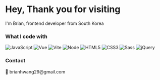 <h1>Hey, Thank you for visiting</h1>
<span>I'm Brian, frontend developer from South Korea </span>

<h3>What I code with</h3>

![JavaScript](https://img.shields.io/badge/-JavaScript-F7DF1E?style=for-the-badge&logo=javascript&logoColor=ffffff)
![Vue](https://img.shields.io/badge/-Vue-4fc08d?style=for-the-badge&logo=vuedotjs&logoColor=fff)
![Vite](https://img.shields.io/badge/-Vite-646CFF?style=for-the-badge&logo=vite&logoColor=fff)
![Node](https://img.shields.io/badge/-Nodejs-339933?style=for-the-badge&logo=Nodedotjs&logoColor=fff)
![HTML5](https://img.shields.io/badge/-HTML5-E34F26?style=for-the-badge&logo=html5&logoColor=ffffff)
![CSS3](https://img.shields.io/badge/-CSS-1572B6?style=for-the-badge&logo=css3)
![Sass](https://img.shields.io/badge/-Sass-CC6699?style=for-the-badge&logo=Sass)
![jQuery](https://img.shields.io/badge/-jQuery-0769AD?style=for-the-badge&logo=jQuery&logoColor=ffffff)

<h3>Contact</h3>
<span>📨 brianhwang29@gmail.com</span>


<!--
**BrianH29/BrianH29** is a ✨ _special_ ✨ repository because its `README.md` (this file) appears on your GitHub profile.

Here are some ideas to get you started:

- 🔭 I’m currently working on ...
- 🌱 I’m currently learning ...
- 👯 I’m looking to collaborate on ...
- 🤔 I’m looking for help with ...
- 💬 Ask me about ...
- 📫 How to reach me: ...
- 😄 Pronouns: ...
- ⚡ Fun fact: ...
-->
